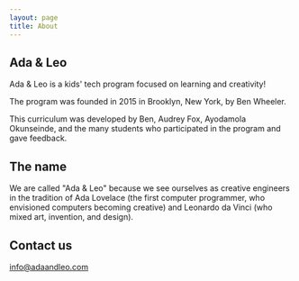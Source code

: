```yaml
---
layout: page
title: About
---
```


Ada & Leo
---------

Ada & Leo is a kids' tech program focused on learning and creativity!

The program was founded in 2015 in Brooklyn, New York, by Ben Wheeler.

This curriculum was developed by Ben, Audrey Fox, Ayodamola Okunseinde, and
the many students who participated in the program and gave feedback.

The name
--------

We are called "Ada & Leo" because we see ourselves as creative engineers
in the tradition of Ada Lovelace (the first computer programmer, who
envisioned computers becoming creative) and Leonardo da Vinci
(who mixed art, invention, and design).

Contact us
----------

[info@adaandleo.com](mailto:info@adaandleo.com)

